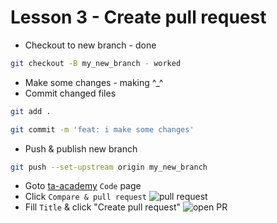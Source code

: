 # Lesson 3 - Create pull request

- Checkout to new branch - done

```sh
git checkout -B my_new_branch - worked
```

- Make some changes - making ^_^
- Commit changed files

```sh
git add .
```

```sh
git commit -m 'feat: i make some changes'
```

- Push & publish new branch

```sh
git push --set-upstream origin my_new_branch
```

- Goto [ta-academy](https://github.com/optimaxdev/ta-academy) `Code` page
- Click `Compare & pull request`
  ![pull request](/images/pull_request_create.png)
- Fill `Title` & click "Create pull request"
  ![open PR](/images/open_pull_request.png)
